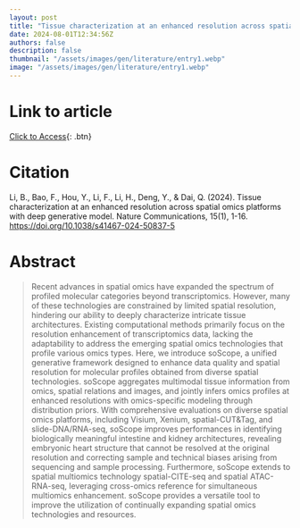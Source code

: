 ```yaml
---
layout: post
title: "Tissue characterization at an enhanced resolution across spatial omics platforms with deep generative model"
date: 2024-08-01T12:34:56Z
authors: false
description: false
thumbnail: "/assets/images/gen/literature/entry1.webp"
image: "/assets/images/gen/literature/entry1.webp"
---
```

# Link to article
[Click to Access](https://doi.org/10.1038/s41467-024-50837-5 ){: .btn}

# Citation
Li, B., Bao, F., Hou, Y., Li, F., Li, H., Deng, Y., & Dai, Q. (2024). Tissue characterization at an enhanced resolution across spatial omics platforms with deep generative model. Nature Communications, 15(1), 1-16. https://doi.org/10.1038/s41467-024-50837-5 

# Abstract
 > Recent advances in spatial omics have expanded the spectrum of profiled molecular categories beyond transcriptomics. However, many of these technologies are constrained by limited spatial resolution, hindering our ability to deeply characterize intricate tissue architectures. Existing computational methods primarily focus on the resolution enhancement of transcriptomics data, lacking the adaptability to address the emerging spatial omics technologies that profile various omics types. Here, we introduce soScope, a unified generative framework designed to enhance data quality and spatial resolution for molecular profiles obtained from diverse spatial technologies. soScope aggregates multimodal tissue information from omics, spatial relations and images, and jointly infers omics profiles at enhanced resolutions with omics-specific modeling through distribution priors. With comprehensive evaluations on diverse spatial omics platforms, including Visium, Xenium, spatial-CUT&Tag, and slide-DNA/RNA-seq, soScope improves performances in identifying biologically meaningful intestine and kidney architectures, revealing embryonic heart structure that cannot be resolved at the original resolution and correcting sample and technical biases arising from sequencing and sample processing. Furthermore, soScope extends to spatial multiomics technology spatial-CITE-seq and spatial ATAC-RNA-seq, leveraging cross-omics reference for simultaneous multiomics enhancement. soScope provides a versatile tool to improve the utilization of continually expanding spatial omics technologies and resources.